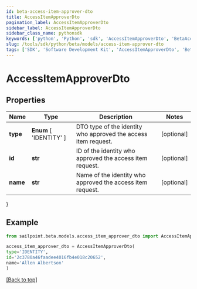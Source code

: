 ```yaml
---
id: beta-access-item-approver-dto
title: AccessItemApproverDto
pagination_label: AccessItemApproverDto
sidebar_label: AccessItemApproverDto
sidebar_class_name: pythonsdk
keywords: ['python', 'Python', 'sdk', 'AccessItemApproverDto', 'BetaAccessItemApproverDto'] 
slug: /tools/sdk/python/beta/models/access-item-approver-dto
tags: ['SDK', 'Software Development Kit', 'AccessItemApproverDto', 'BetaAccessItemApproverDto']
---
```


# AccessItemApproverDto


## Properties

Name | Type | Description | Notes
------------ | ------------- | ------------- | -------------
**type** |  **Enum** [  'IDENTITY' ] | DTO type of the identity who approved the access item request. | [optional] 
**id** | **str** | ID of the identity who approved the access item request. | [optional] 
**name** | **str** | Name of the identity who approved the access item request. | [optional] 
}

## Example

```python
from sailpoint.beta.models.access_item_approver_dto import AccessItemApproverDto

access_item_approver_dto = AccessItemApproverDto(
type='IDENTITY',
id='2c3780a46faadee4016fb4e018c20652',
name='Allen Albertson'
)

```
[[Back to top]](#) 

